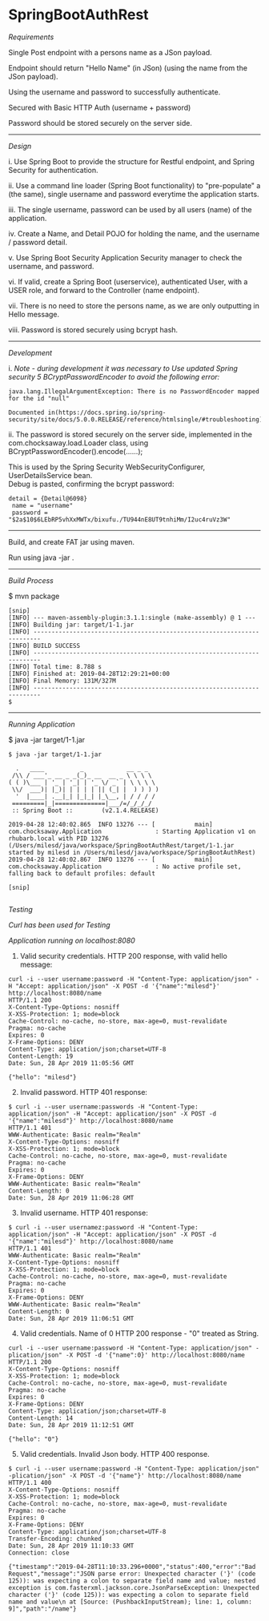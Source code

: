 # SpringBootAuthRest

*Requirements*

Single Post endpoint with a persons name as a JSon payload.

Endpoint should return "Hello Name" (in JSon) (using the name from the JSon payload).

Using the username and password to successfully authenticate.

Secured with Basic HTTP Auth (username + password)

Password should be stored securely on the server side.

---

*Design*

i.    Use Spring Boot to provide the structure for Restful endpoint, and Spring Security for authentication.

ii.   Use a command line loader (Spring Boot functionality) to "pre-populate" a (the same), single username and password everytime the application starts.

iii.  The single username, password can be used by all users (name) of the application.

iv.   Create a Name, and Detail POJO for holding the name, and the username / password detail.

v.    Use Spring Boot Security Application Security manager to check the username, and password.

vi.   If valid, create a Spring Boot (userservice), authenticated User, with a USER role, and forward to the Controller (name endpoint).

vii.  There is no need to store the persons name, as we are only outputting in Hello message.

viii. Password is stored securely using bcrypt hash.

---
*Development*


i.  *Note - during development it was necessary to Use updated Spring security 5 BCryptPasswordEncoder to avoid the following error:*
```
java.lang.IllegalArgumentException: There is no PasswordEncoder mapped for the id "null"

Documented in(https://docs.spring.io/spring-security/site/docs/5.0.0.RELEASE/reference/htmlsingle/#troubleshooting)
```

ii.  The password is stored securely on the server side, implemented in the com.chocksaway.load.Loader class, using BCryptPasswordEncoder().encode(......);

This is used by the Spring Security WebSecurityConfigurer, UserDetailsService bean.  
Debug is pasted, confirming the bcrypt password:
```
detail = {Detail@6098} 
 name = "username"
 password = "$2a$10$6LEbRP5vhXxMWTx/bixufu./TU944nE8UT9tnhiMm/I2uc4ruVz3W"
```
---
Build, and create FAT jar using maven.

Run using java -jar <name of jar>.

---

*Build Process* 

$ mvn package

```
[snip]
[INFO] --- maven-assembly-plugin:3.1.1:single (make-assembly) @ 1 ---
[INFO] Building jar: target/1-1.jar
[INFO] ------------------------------------------------------------------------
[INFO] BUILD SUCCESS
[INFO] ------------------------------------------------------------------------
[INFO] Total time: 8.788 s
[INFO] Finished at: 2019-04-28T12:29:21+00:00
[INFO] Final Memory: 131M/327M
[INFO] ------------------------------------------------------------------------
$
```

---

*Running Application*

$ java -jar target/1-1.jar

```
$ java -jar target/1-1.jar

  .   ____          _            __ _ _
 /\\ / ___'_ __ _ _(_)_ __  __ _ \ \ \ \
( ( )\___ | '_ | '_| | '_ \/ _` | \ \ \ \
 \\/  ___)| |_)| | | | | || (_| |  ) ) ) )
  '  |____| .__|_| |_|_| |_\__, | / / / /
 =========|_|==============|___/=/_/_/_/
 :: Spring Boot ::        (v2.1.4.RELEASE)

2019-04-28 12:40:02.865  INFO 13276 --- [           main] com.chocksaway.Application               : Starting Application v1 on rhubarb.local with PID 13276 (/Users/milesd/java/workspace/SpringBootAuthRest/target/1-1.jar started by milesd in /Users/milesd/java/workspace/SpringBootAuthRest)
2019-04-28 12:40:02.867  INFO 13276 --- [           main] com.chocksaway.Application               : No active profile set, falling back to default profiles: default

[snip]


```

*Testing*

*Curl has been used for Testing*

*Application running on localhost:8080*

1.  Valid security credentials.  HTTP 200 response, with valid hello message:
```
curl -i --user username:password -H "Content-Type: application/json" -H "Accept: application/json" -X POST -d '{"name":"milesd"}' http://localhost:8080/name
HTTP/1.1 200
X-Content-Type-Options: nosniff
X-XSS-Protection: 1; mode=block
Cache-Control: no-cache, no-store, max-age=0, must-revalidate
Pragma: no-cache
Expires: 0
X-Frame-Options: DENY
Content-Type: application/json;charset=UTF-8
Content-Length: 19
Date: Sun, 28 Apr 2019 11:05:56 GMT

{"hello": "milesd"}
```

2.  Invalid password.  HTTP 401 response:
```
$ curl -i --user username:passwords -H "Content-Type: application/json" -H "Accept: application/json" -X POST -d '{"name":"milesd"}' http://localhost:8080/name
HTTP/1.1 401
WWW-Authenticate: Basic realm="Realm"
X-Content-Type-Options: nosniff
X-XSS-Protection: 1; mode=block
Cache-Control: no-cache, no-store, max-age=0, must-revalidate
Pragma: no-cache
Expires: 0
X-Frame-Options: DENY
WWW-Authenticate: Basic realm="Realm"
Content-Length: 0
Date: Sun, 28 Apr 2019 11:06:28 GMT
```

3.  Invalid username.  HTTP 401 response:
```
$ curl -i --user usernamez:password -H "Content-Type: application/json" -H "Accept: application/json" -X POST -d '{"name":"milesd"}' http://localhost:8080/name
HTTP/1.1 401
WWW-Authenticate: Basic realm="Realm"
X-Content-Type-Options: nosniff
X-XSS-Protection: 1; mode=block
Cache-Control: no-cache, no-store, max-age=0, must-revalidate
Pragma: no-cache
Expires: 0
X-Frame-Options: DENY
WWW-Authenticate: Basic realm="Realm"
Content-Length: 0
Date: Sun, 28 Apr 2019 11:06:51 GMT
```

4.  Valid credentials.  Name of 0  HTTP 200 response - "0" treated as String.
```
curl -i --user username:password -H "Content-Type: application/json" -plication/json" -X POST -d '{"name":0}' http://localhost:8080/name
HTTP/1.1 200
X-Content-Type-Options: nosniff
X-XSS-Protection: 1; mode=block
Cache-Control: no-cache, no-store, max-age=0, must-revalidate
Pragma: no-cache
Expires: 0
X-Frame-Options: DENY
Content-Type: application/json;charset=UTF-8
Content-Length: 14
Date: Sun, 28 Apr 2019 11:12:51 GMT

{"hello": "0"}
```

5.  Valid credentials.  Invalid Json body.  HTTP 400 response.
```
$ curl -i --user username:password -H "Content-Type: application/json" -plication/json" -X POST -d '{"name"}' http://localhost:8080/name
HTTP/1.1 400
X-Content-Type-Options: nosniff
X-XSS-Protection: 1; mode=block
Cache-Control: no-cache, no-store, max-age=0, must-revalidate
Pragma: no-cache
Expires: 0
X-Frame-Options: DENY
Content-Type: application/json;charset=UTF-8
Transfer-Encoding: chunked
Date: Sun, 28 Apr 2019 11:10:33 GMT
Connection: close

{"timestamp":"2019-04-28T11:10:33.296+0000","status":400,"error":"Bad Request","message":"JSON parse error: Unexpected character ('}' (code 125)): was expecting a colon to separate field name and value; nested exception is com.fasterxml.jackson.core.JsonParseException: Unexpected character ('}' (code 125)): was expecting a colon to separate field name and value\n at [Source: (PushbackInputStream); line: 1, column: 9]","path":"/name"}
```





